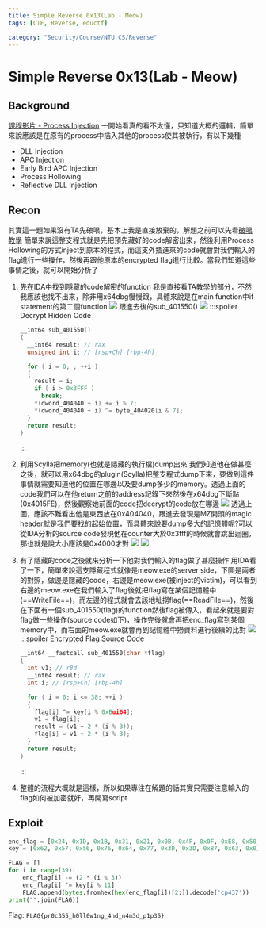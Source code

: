```yaml
---
title: Simple Reverse 0x13(Lab - Meow)
tags: [CTF, Reverse, eductf]

category: "Security/Course/NTU CS/Reverse"
---
```


# Simple Reverse 0x13(Lab - Meow)
## Background
[課程影片 - Process Injection](https://www.youtube.com/live/4-hgyiCV3ZA?feature=share&t=7028)
一開始看真的看不太懂，只知道大概的邏輯，簡單來說應該是在原有的process中插入其他的process使其被執行，有以下幾種
* DLL Injection
* APC Injection
* Early Bird APC Injection
* Process Hollowing
* Reflective DLL Injection


## Recon
其實這一題如果沒有TA先破哏，基本上我是直接放棄的，解題之前可以先看[破哏教學](https://www.youtube.com/live/4-hgyiCV3ZA?feature=share&t=10348)
簡單來說這整支程式就是先把預先藏好的code解密出來，然後利用Process Hollowing的方式inject到原本的程式，而這支外插進來的code就會對我們輸入的flag進行一些操作，然後再跟他原本的encrypted flag進行比較。當我們知道這些事情之後，就可以開始分析了

1. 先在IDA中找到隱藏的code解密的function
我是直接看TA教學的部分，不然我應該也找不出來，除非用x64dbg慢慢跟，具體來說是在main function中if statement的第二個function
![](https://hackmd.io/_uploads/S1DtpV-K3.png)
跟進去後的sub_401550()
![](https://hackmd.io/_uploads/Sy3R6Vbth.png)
    :::spoiler Decrypt Hidden Code
    ```cpp
    __int64 sub_401550()
    {
      __int64 result; // rax
      unsigned int i; // [rsp+Ch] [rbp-4h]

      for ( i = 0; ; ++i )
      {
        result = i;
        if ( i > 0x3FFF )
          break;
        *(dword_404040 + i) += i % 7;
        *(dword_404040 + i) ^= byte_404020[i & 7];
      }
      return result;
    }
    ```
    :::
2. 利用Scylla把memory(也就是隱藏的執行檔)dump出來
我們知道他在做甚麼之後，就可以用x64dbg的plugin(Scylla)把整支程式dump下來，要做到這件事情就需要知道他的位置在哪邊以及要dump多少的memory。透過上面的code我們可以在他return之前的address記錄下來然後在x64dbg下斷點(0x4015FE)，然後觀察她前面的code把decrypt的code放在哪邊
    ![](https://hackmd.io/_uploads/H1dGJBZth.png)
    透過上圖，應該不難看出他是東西放在0x404040，跟進去發現是MZ開頭的magic header就是我們要找的起始位置，而具體來說要dump多大的記憶體呢?可以從IDA分析的source code發現他在counter大於0x3fff的時候就會跳出迴圈，那也就是說大小應該是0x4000才對
    ![](https://hackmd.io/_uploads/BJEIyS-Kh.png)
    ![](https://hackmd.io/_uploads/ByoTyrWt3.png)

3. 有了隱藏的code之後就來分析一下他對我們輸入的flag做了甚麼操作
用IDA看了一下，簡單來說這支隱藏程式就像是meow.exe的server side，下圖是兩者的對照，做邊是隱藏的code，右邊是meow.exe(被inject的victim)，可以看到右邊的meow.exe在我們輸入了flag後就把flag寫在某個記憶體中(==WriteFile==)，而左邊的程式就會去該地址撈flag(==ReadFile==)，然後在下面有一個sub_401550(flag)的function然後flag被傳入，看起來就是要對flag做一些操作(source code如下)，操作完後就會再把enc_flag寫到某個memory中，而右面的meow.exe就會再到記憶體中撈資料進行後續的比對
    ![](https://hackmd.io/_uploads/HJ4ClHbth.png)
    :::spoiler Encrypted Flag Source Code
    ```cpp
    __int64 __fastcall sub_401550(char *flag)
    {
      int v1; // r8d
      __int64 result; // rax
      int i; // [rsp+Ch] [rbp-4h]

      for ( i = 0; i <= 38; ++i )
      {
        flag[i] ^= key[i % 0xBui64];
        v1 = flag[i];
        result = (v1 + 2 * (i % 3));
        flag[i] = v1 + 2 * (i % 3);
      }
      return result;
    }
    ```
    :::
4. 整體的流程大概就是這樣，所以如果專注在解題的話其實只需要注意輸入的flag如何被加密就好，再開寫script
## Exploit
```python
enc_flag = [0x24, 0x1D, 0x1B, 0x31, 0x21, 0x0B, 0x4F, 0x0F, 0xE8, 0x50, 0x37, 0x5B, 0x08, 0x40, 0x4A, 0x08, 0x1D, 0x11, 0x4A, 0xB8, 0x11, 0x67, 0x3F, 0x67, 0x38, 0x14, 0x3F, 0x19, 0x0B, 0x54, 0xB4, 0x09, 0x63, 0x12, 0x68, 0x2A, 0x45, 0x53, 0x0E]
key = [0x62, 0x57, 0x56, 0x76, 0x64, 0x77, 0x3D, 0x3D, 0x87, 0x63, 0x0]

FLAG = []
for i in range(39):
    enc_flag[i] -= (2 * (i % 3))
    enc_flag[i] ^= key[i % 11]
    FLAG.append(bytes.fromhex(hex(enc_flag[i])[2:]).decode('cp437'))
print("".join(FLAG))
```

Flag: `FLAG{pr0c355_h0ll0w1ng_4nd_n4m3d_p1p35}`